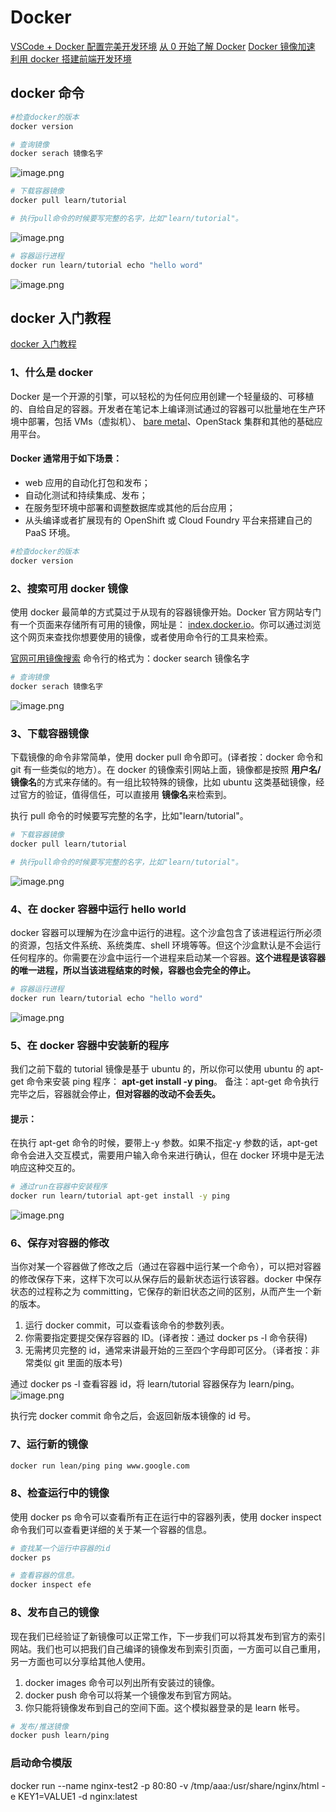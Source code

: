 # Docker

[VSCode + Docker 配置完美开发环境](https://juejin.cn/post/7002505996220416037?utm_source=gold_browser_extension)
[从 0 开始了解 Docker](https://juejin.cn/post/6844903591375814669#heading-5)
[Docker 镜像加速](https://www.runoob.com/docker/docker-mirror-acceleration.html)
[利用 docker 搭建前端开发环境](https://juejin.cn/post/6932808129189150734)

## docker 命令

```bash
#检查docker的版本
docker version
```

```bash
# 查询镜像
docker serach 镜像名字
```

![image.png](/image/docker/docker_search.png)

```bash
# 下载容器镜像
docker pull learn/tutorial

# 执行pull命令的时候要写完整的名字，比如"learn/tutorial"。
```

![image.png](/image/docker/docker_pull.png)

```bash
# 容器运行进程
docker run learn/tutorial echo "hello word"
```

![image.png](/image/docker/docker_run.png)

## docker 入门教程

[docker 入门教程](https://www.docker.org.cn/book/docker/prepare-docker-5.html)

### 1、什么是 docker

Docker 是一个开源的引擎，可以轻松的为任何应用创建一个轻量级的、可移植的、自给自足的容器。开发者在笔记本上编译测试通过的容器可以批量地在生产环境中部署，包括 VMs（虚拟机）、 [bare metal](http://www.whatis.com.cn/word_5275.htm)、OpenStack 集群和其他的基础应用平台。

#### Docker 通常用于如下场景：

- web 应用的自动化打包和发布；
- 自动化测试和持续集成、发布；
- 在服务型环境中部署和调整数据库或其他的后台应用；
- 从头编译或者扩展现有的 OpenShift 或 Cloud Foundry 平台来搭建自己的 PaaS 环境。

```bash
#检查docker的版本
docker version
```

### 2、搜索可用 docker 镜像

使用 docker 最简单的方式莫过于从现有的容器镜像开始。Docker 官方网站专门有一个页面来存储所有可用的镜像，网址是： [index.docker.io](http://index.docker.io/)。你可以通过浏览这个网页来查找你想要使用的镜像，或者使用命令行的工具来检索。

[官网可用镜像搜索](index.docker.io)
命令行的格式为：docker search 镜像名字

```bash
# 查询镜像
docker serach 镜像名字
```

![image.png](/image/docker/docker_search.png)

### 3、下载容器镜像

下载镜像的命令非常简单，使用 docker pull 命令即可。(译者按：docker 命令和 git 有一些类似的地方）。在 docker 的镜像索引网站上面，镜像都是按照 **用户名/** **镜像名**的方式来存储的。有一组比较特殊的镜像，比如 ubuntu 这类基础镜像，经过官方的验证，值得信任，可以直接用 **镜像名**来检索到。

执行 pull 命令的时候要写完整的名字，比如"learn/tutorial"。

```bash
# 下载容器镜像
docker pull learn/tutorial

# 执行pull命令的时候要写完整的名字，比如"learn/tutorial"。
```

![image.png](/image/docker/docker_pull.png)

### 4、在 docker 容器中运行 hello world

docker 容器可以理解为在沙盒中运行的进程。这个沙盒包含了该进程运行所必须的资源，包括文件系统、系统类库、shell 环境等等。但这个沙盒默认是不会运行任何程序的。你需要在沙盒中运行一个进程来启动某一个容器。**这个进程是该容器的唯一进程，所以当该进程结束的时候，容器也会完全的停止。**

```bash
# 容器运行进程
docker run learn/tutorial echo "hello word"
```

![image.png](/image/docker/docker_run.png)

### 5、在 docker 容器中安装新的程序

我们之前下载的 tutorial 镜像是基于 ubuntu 的，所以你可以使用 ubuntu 的 apt-get 命令来安装 ping 程序： **apt-get install -y ping**。
备注：apt-get 命令执行完毕之后，容器就会停止，**但对容器的改动不会丢失。**

#### 提示：

在执行 apt-get 命令的时候，要带上-y 参数。如果不指定-y 参数的话，apt-get 命令会进入交互模式，需要用户输入命令来进行确认，但在 docker 环境中是无法响应这种交互的。

```bash
# 通过run在容器中安装程序
docker run learn/tutorial apt-get install -y ping
```

![image.png](/image/docker/docker_run.png)

### 6、保存对容器的修改

当你对某一个容器做了修改之后（通过在容器中运行某一个命令），可以把对容器的修改保存下来，这样下次可以从保存后的最新状态运行该容器。docker 中保存状态的过程称之为 committing，它保存的新旧状态之间的区别，从而产生一个新的版本。

1. 运行 docker commit，可以查看该命令的参数列表。
2. 你需要指定要提交保存容器的 ID。(译者按：通过 docker ps -l 命令获得)
3. 无需拷贝完整的 id，通常来讲最开始的三至四个字母即可区分。（译者按：非常类似 git 里面的版本号)

通过 docker ps -l 查看容器 id，将 learn/tutorial 容器保存为 learn/ping。
![image.png](/image/docker/docker_ps.png)

执行完 docker commit 命令之后，会返回新版本镜像的 id 号。

### 7、运行新的镜像

```bash
docker run lean/ping ping www.google.com
```

### 8、检查运行中的镜像

使用 docker ps 命令可以查看所有正在运行中的容器列表，使用 docker inspect 命令我们可以查看更详细的关于某一个容器的信息。

```bash
# 查找某一个运行中容器的id
docker ps

# 查看容器的信息。
docker inspect efe
```

### 8、发布自己的镜像

现在我们已经验证了新镜像可以正常工作，下一步我们可以将其发布到官方的索引网站。我们也可以把我们自己编译的镜像发布到索引页面，一方面可以自己重用，另一方面也可以分享给其他人使用。

1. docker images 命令可以列出所有安装过的镜像。
2. docker push 命令可以将某一个镜像发布到官方网站。
3. 你只能将镜像发布到自己的空间下面。这个模拟器登录的是 learn 帐号。

```bash
# 发布/推送镜像
docker push learn/ping
```

### 启动命令模版

docker run --name nginx-test2 -p 80:80 -v /tmp/aaa:/usr/share/nginx/html -e KEY1=VALUE1 -d nginx:latest
